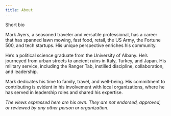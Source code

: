 ```yaml
---
title: About
---
```


Short bio

Mark Ayers, a seasoned traveler and versatile professional, has a career that has spanned lawn mowing, fast food, retail, the US Army, the Fortune 500, and tech startups. His unique perspective enriches his community.

He’s a political science graduate from the University of Albany. He’s journeyed from urban streets to ancient ruins in Italy, Turkey, and Japan. His military service, including the Ranger Tab, instilled discipline, collaboration, and leadership.

Mark dedicates his time to family, travel, and well-being. His commitment to contributing is evident in his involvement with local organizations, where he has served in leadership roles and shared his expertise.

_The views expressed here are his own. They are not endorsed, approved, or reviewed by any other person or organization._
